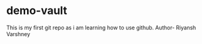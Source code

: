 # demo-vault
This is my first git repo as i am learning how to use github.
Author- Riyansh Varshney

